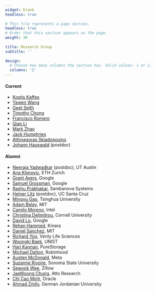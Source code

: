 ```yaml
---
widget: blank
headless: true
    
# This file represents a page section.
headless: true
# Order that this section appears on the page.
weight: 30
    
title: Research Group 
subtitle: ''
    
design:
  # Choose how many columns the section has. Valid values: 1 or 2.
  columns: '2'
---
```

#### Current 
  * [Kostis Kaffes](https://stanford.edu/~kkaffes/) 
  * [Yawen Wang](http://web.stanford.edu/~yawenw/) 
  * [Geet Seith](https://www.linkedin.com/in/geet-sethi/) 
  * [Timothy Chong](https://www.linkedin.com/in/ctimothy/) 
  * [Francisco Romero](https://web.stanford.edu/~faromero/) 
  * [Qian Li](https://cs.stanford.edu/people/qianli/) 
  * [Mark Zhao](https://www.linkedin.com/in/mark-zhao-95399a108/) 
  * [Jack Humphries](http://web.stanford.edu/~jhumphri/) 
  * [Athinagoras Skiadopoulos](https://www.linkedin.com/in/askiad) 
  * [Johann Hauswald](https://www.jhauswald.com/) (postdoc) 

#### Alumni
  * [Neeraja Yadwadkar](https://sites.utexas.edu/neeraja/) (postdoc), UT Austin
  * [Ana Klimovic](https://anakli.inf.ethz.ch/), ETH Zurich
  * [Grant Ayers](https://www.linkedin.com/in/grant-ayers-21625a46/), Google 
  * [Samuel Grossman](https://www.linkedin.com/in/samuel-grossman-603bba35/), Google 
  * [Raghu Prabhakar](https://www.linkedin.com/in/raprabhakar/), Sambanova Systems 
  * [Heiner Litz](https://people.ucsc.edu/~hlitz/) (postdoc), UC Santa Cruz
  * [Mingyu Gao](https://people.iiis.tsinghua.edu.cn/~gaomy/), Tsinghua University 
  * [Adam Belay](http://www.abelay.me/), MIT 
  * [Camilo Moreno](https://www.linkedin.com/in/camilo-moreno-757a6012/), Intel 
  * [Christina Delimitrou](https://www.csl.cornell.edu/~delimitrou/), Cornell University
  * [David Lo](https://research.google/people/DavidLo/), Google 
  * [Rehan Hammed](https://www.linkedin.com/in/rehan-hameed/), Kinara
  * [Daniel Sanchez](https://people.csail.mit.edu/sanchez/), MIT 
  * [Richard Yoo](https://www.linkedin.com/in/rmyoo/), Verily Life Sciences 
  * [Woongki Baek](https://sites.google.com/site/woongkibaek), UNIST 
  * [Hari Kannan](https://www.linkedin.com/in/hakannan/), PureStorage 
  * [Michael Dalton](https://www.linkedin.com/in/mike-dalton-1b8a9b8a/), Robinhood 
  * [Austen McDonald](https://www.linkedin.com/in/austen-mcdonald-8393566/), Meta
  * [Suzanne Rivoire](http://rivoire.cs.sonoma.edu/), Sonoma State University
  * [Sewook Wee](https://www.linkedin.com/in/sewook-wee/), Zillow 
  * [JaeWoong Chung](https://www.linkedin.com/in/jae-woong-chung-6711b710/), Atto Research 
  * [Chi Cao Minh](https://www.linkedin.com/in/chicaominh/), Oracle 
  * [Ahmad Zmily](https://ieeexplore.ieee.org/author/38053957500), German Jordanian University